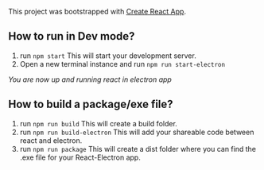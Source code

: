 This project was bootstrapped with [Create React App](https://github.com/facebook/create-react-app).

## How to run in Dev mode?
1. run ```npm start```
This will start your development server.
2. Open a new terminal instance and 
run ```npm run start-electron```

<i>You are now up and running react in electron app</i>

## How to build a package/exe file?
1. run ```npm run build```
This will create a build folder.
2. run ```npm run build-electron```
This will add your shareable code between react and electron.
3. run ```npm run package```
This will create a dist folder where you can find the .exe file for your React-Electron app.